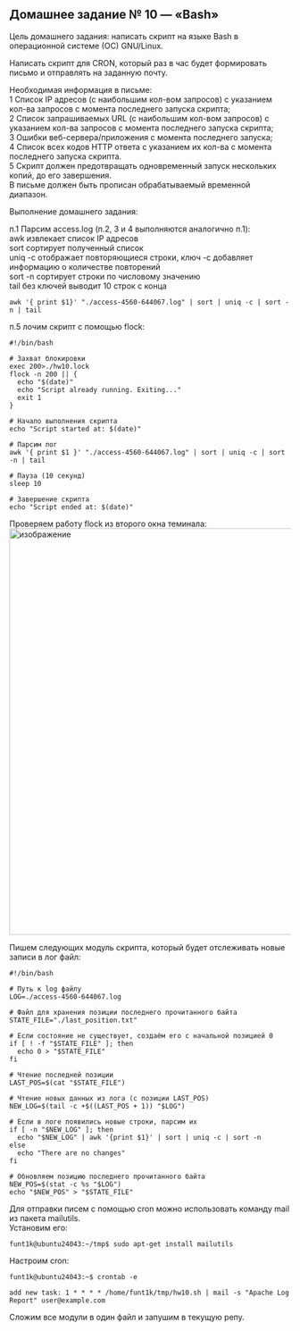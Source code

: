 ## Домашнее задание № 10 — «Bash»

Цель домашнего задания: написать скрипт на языке Bash в операционной системе (ОС) GNU/Linux.

Написать скрипт для CRON, который раз в час будет формировать письмо и отправлять на заданную почту.  

Необходимая информация в письме:  
1 Список IP адресов (с наибольшим кол-вом запросов) с указанием кол-ва запросов c момента последнего запуска скрипта;  
2 Список запрашиваемых URL (с наибольшим кол-вом запросов) с указанием кол-ва запросов c момента последнего запуска скрипта;  
3 Ошибки веб-сервера/приложения c момента последнего запуска;  
4 Список всех кодов HTTP ответа с указанием их кол-ва с момента последнего запуска скрипта.  
5 Скрипт должен предотвращать одновременный запуск нескольких копий, до его завершения.  
В письме должен быть прописан обрабатываемый временной диапазон.


Выполнение домашнего задания:

п.1 Парсим access.log (п.2, 3 и 4 выполняются аналогично п.1):  
awk извлекает список IP адресов  
sort сортирует полученный список  
uniq -c отображает повторяющиеся строки, ключ -c добавляет информацию о количестве повторений  
sort -n сортирует строки по числовому значению  
tail без ключей выводит 10 строк с конца 
```console
awk '{ print $1}' "./access-4560-644067.log" | sort | uniq -c | sort -n | tail
```

п.5 лочим скрипт с помощью flock:
```console
#!/bin/bash

# Захват блокировки
exec 200>./hw10.lock
flock -n 200 || {
  echo "$(date)"
  echo "Script already running. Exiting..."
  exit 1
}

# Начало выполнения скрипта
echo "Script started at: $(date)"

# Парсим лог
awk '{ print $1 }' "./access-4560-644067.log" | sort | uniq -c | sort -n | tail

# Пауза (10 секунд)
sleep 10

# Завершение скрипта
echo "Script ended at: $(date)"
```

Проверяем работу flock из второго окна теминала:
<img width="1366" height="728" alt="изображение" src="https://github.com/user-attachments/assets/5447c168-1c0e-4db6-8378-718d5f34c4fc" />

Пишем следующих модуль скрипта, который будет отслеживать новые записи в лог файл:
```console
#!/bin/bash

# Путь к log файлу
LOG=./access-4560-644067.log

# Файл для хранения позиции последнего прочитанного байта
STATE_FILE="./last_position.txt"

# Если состояние не существует, создаём его с начальной позицией 0
if [ ! -f "$STATE_FILE" ]; then
  echo 0 > "$STATE_FILE"
fi

# Чтение последней позиции
LAST_POS=$(cat "$STATE_FILE")

# Чтение новых данных из лога (с позиции LAST_POS)
NEW_LOG=$(tail -c +$((LAST_POS + 1)) "$LOG")

# Если в логе появились новые строки, парсим их
if [ -n "$NEW_LOG" ]; then
  echo "$NEW_LOG" | awk '{print $1}' | sort | uniq -c | sort -n
else
  echo "There are no changes"
fi

# Обновляем позицию последнего прочитанного байта
NEW_POS=$(stat -c %s "$LOG")
echo "$NEW_POS" > "$STATE_FILE"
```

Для отправки писем с помощью cron можно использовать команду mail из пакета mailutils.  
Установим его:
```console
funt1k@ubuntu24043:~/tmp$ sudo apt-get install mailutils
```

Настроим cron:
```console
funt1k@ubuntu24043:~$ crontab -e

add new task: 1 * * * * /home/funt1k/tmp/hw10.sh | mail -s "Apache Log Report" user@example.com
```

Сложим все модули в один файл и запушим в текущую репу.
